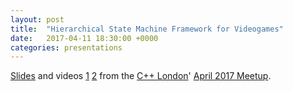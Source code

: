 ```yaml
---
layout: post
title:  "Hierarchical State Machine Framework for Videogames"
date:   2017-04-11 18:30:00 +0000
categories: presentations
---
```

[Slides](https://andrew-gresyk.github.io/hfsm-for-videogames.pdf) and videos [1](https://skillsmatter.com/skillscasts/9901-hierarchical-fsm) [2](https://skillsmatter.com/skillscasts/10157-hierarchical-fsm-part-2) from the [C++ London](https://www.meetup.com/CppLondon/)' [April 2017 Meetup](https://www.meetup.com/CppLondon/events/237580202/).
